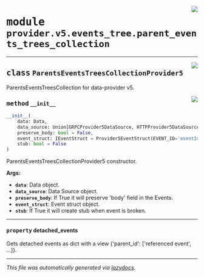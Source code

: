 <!-- markdownlint-disable -->

<a href="../../th2_data_services/provider/v5/events_tree/parent_events_trees_collection.py#L0"><img align="right" style="float:right;" src="https://img.shields.io/badge/-source-cccccc?style=flat-square"></a>

# <kbd>module</kbd> `provider.v5.events_tree.parent_events_trees_collection`






---

<a href="../../th2_data_services/provider/v5/events_tree/parent_events_trees_collection.py#L25"><img align="right" style="float:right;" src="https://img.shields.io/badge/-source-cccccc?style=flat-square"></a>

## <kbd>class</kbd> `ParentsEventsTreesCollectionProvider5`
ParentsEventsTreesCollection for data-provider v5. 

<a href="../../th2_data_services/provider/v5/events_tree/parent_events_trees_collection.py#L28"><img align="right" style="float:right;" src="https://img.shields.io/badge/-source-cccccc?style=flat-square"></a>

### <kbd>method</kbd> `__init__`

```python
__init__(
    data: Data,
    data_source: Union[GRPCProvider5DataSource, HTTPProvider5DataSource] = None,
    preserve_body: bool = False,
    event_struct: IEventStruct = Provider5EventStruct(EVENT_ID='eventId', PARENT_EVENT_ID='parentEventId', STATUS='successful', NAME='eventName', TYPE='type', BATCH_ID='batchId', IS_BATCHED='isBatched', EVENT_TYPE='eventType', END_TIMESTAMP='endTimestamp', START_TIMESTAMP='startTimestamp', ATTACHED_MESSAGES_IDS='attachedMessageIds', BODY='body'),
    stub: bool = False
)
```

ParentsEventsTreesCollectionProvider5 constructor. 



**Args:**
 
 - <b>`data`</b>:  Data object. 
 - <b>`data_source`</b>:  Data Source object. 
 - <b>`preserve_body`</b>:  If True it will preserve 'body' field in the Events. 
 - <b>`event_struct`</b>:  Event struct object. 
 - <b>`stub`</b>:  If True it will create stub when event is broken. 


---

#### <kbd>property</kbd> detached_events

Gets detached events as dict with a view {'parent_id': ['referenced event', ...]}. 






---

_This file was automatically generated via [lazydocs](https://github.com/ml-tooling/lazydocs)._
